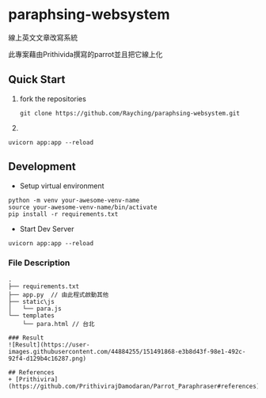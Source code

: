 # paraphsing-websystem

線上英文文章改寫系統

此專案藉由Prithivida撰寫的parrot並且把它線上化


## Quick Start

1. fork the repositories

   ```shell
   git clone https://github.com/Rayching/paraphsing-websystem.git
   ```
2. 
  ```shell
  uvicorn app:app --reload
  ```

## Development

- Setup virtual environment

```shell
python -m venv your-awesome-venv-name
source your-awesome-venv-name/bin/activate
pip install -r requirements.txt
```

- Start Dev Server

```shell
uvicorn app:app --reload
```

### File Description
```
.
├── requirements.txt 
├── app.py  // 由此程式啟動其他
├── static\js
│   └── para.js
└── templates
    └── para.html // 台北
    
### Result
![Result](https://user-images.githubusercontent.com/44884255/151491868-e3b8d43f-98e1-492c-92f4-d129b4c16287.png)

## References
+ [Prithivira](https://github.com/PrithivirajDamodaran/Parrot_Paraphraser#references)

